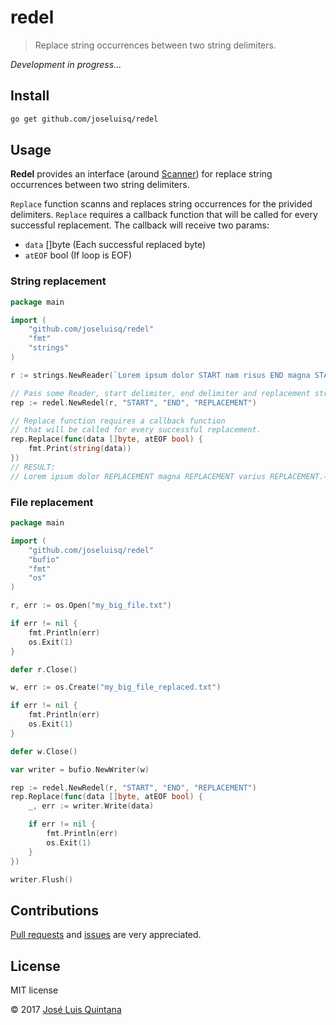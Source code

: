 # redel

> Replace string occurrences between two string delimiters.

_Development in progress..._

## Install

```sh
go get github.com/joseluisq/redel
```

## Usage

__Redel__ provides an interface (around [Scanner](https://golang.org/pkg/text/scanner/)) for replace string occurrences between two string delimiters.

`Replace` function scanns and replaces string occurrences for the privided delimiters.
`Replace` requires a callback function that will be called for every successful replacement.
The callback will receive two params:
- `data` []byte (Each successful replaced byte)
- `atEOF` bool (If loop is EOF)

### String replacement

```go
package main

import (
	"github.com/joseluisq/redel"
	"fmt"
	"strings"
)

r := strings.NewReader(`Lorem ipsum dolor START nam risus END magna START suscipit. END varius START sapien END.`)

// Pass some Reader, start delimiter, end delimiter and replacement strings.
rep := redel.NewRedel(r, "START", "END", "REPLACEMENT")

// Replace function requires a callback function
// that will be called for every successful replacement.
rep.Replace(func(data []byte, atEOF bool) {
	fmt.Print(string(data))
})
// RESULT:
// Lorem ipsum dolor REPLACEMENT magna REPLACEMENT varius REPLACEMENT.⏎
```

### File replacement

```go
package main

import (
	"github.com/joseluisq/redel"
	"bufio"
	"fmt"
	"os"
)

r, err := os.Open("my_big_file.txt")

if err != nil {
	fmt.Println(err)
	os.Exit(1)
}

defer r.Close()

w, err := os.Create("my_big_file_replaced.txt")

if err != nil {
	fmt.Println(err)
	os.Exit(1)
}

defer w.Close()

var writer = bufio.NewWriter(w)

rep := redel.NewRedel(r, "START", "END", "REPLACEMENT")
rep.Replace(func(data []byte, atEOF bool) {
	_, err := writer.Write(data)

	if err != nil {
		fmt.Println(err)
		os.Exit(1)
	}
})

writer.Flush()
```

## Contributions

[Pull requests](https://github.com/joseluisq/redel/pulls) and [issues](https://github.com/joseluisq/redel/issues) are very appreciated.

## License
MIT license

© 2017 [José Luis Quintana](http://git.io/joseluisq)
